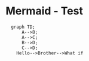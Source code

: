 # Mermaid - Test 

```mermaid
  graph TD;
      A-->B;
      A-->C;
      B-->D;
      C-->D;
    Hello-->Brother-->What if  
    
```
